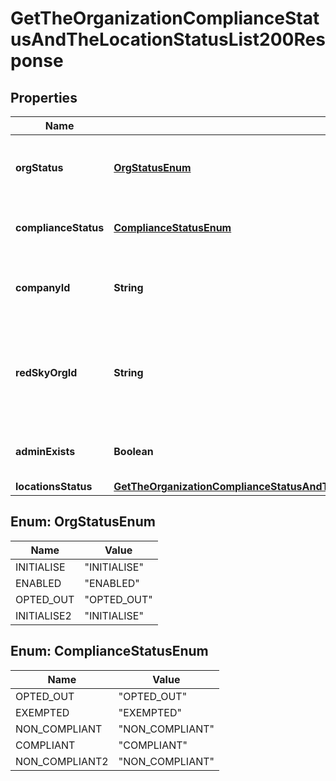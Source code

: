 

# GetTheOrganizationComplianceStatusAndTheLocationStatusList200Response


## Properties

| Name | Type | Description | Notes |
|------------ | ------------- | ------------- | -------------|
|**orgStatus** | [**OrgStatusEnum**](#OrgStatusEnum) | The RedSky account configuration status for the organization. |  |
|**complianceStatus** | [**ComplianceStatusEnum**](#ComplianceStatusEnum) | The RedSky account&#39;s compliance status. |  |
|**companyId** | **String** | The RedSky held token from the secret response. |  [optional] |
|**redSkyOrgId** | **String** | The RedSky organization ID for the organization which can be found in the RedSky portal. |  [optional] |
|**adminExists** | **Boolean** | &#x60;true&#x60; if an Admin has been created in RedSky. |  [optional] |
|**locationsStatus** | [**GetTheOrganizationComplianceStatusAndTheLocationStatusList200ResponseLocationsStatus**](GetTheOrganizationComplianceStatusAndTheLocationStatusList200ResponseLocationsStatus.md) |  |  [optional] |



## Enum: OrgStatusEnum

| Name | Value |
|---- | -----|
| INITIALISE | &quot;INITIALISE&quot; |
| ENABLED | &quot;ENABLED&quot; |
| OPTED_OUT | &quot;OPTED_OUT&quot; |
| INITIALISE2 | &quot;INITIALISE&quot; |



## Enum: ComplianceStatusEnum

| Name | Value |
|---- | -----|
| OPTED_OUT | &quot;OPTED_OUT&quot; |
| EXEMPTED | &quot;EXEMPTED&quot; |
| NON_COMPLIANT | &quot;NON_COMPLIANT&quot; |
| COMPLIANT | &quot;COMPLIANT&quot; |
| NON_COMPLIANT2 | &quot;NON_COMPLIANT&quot; |



